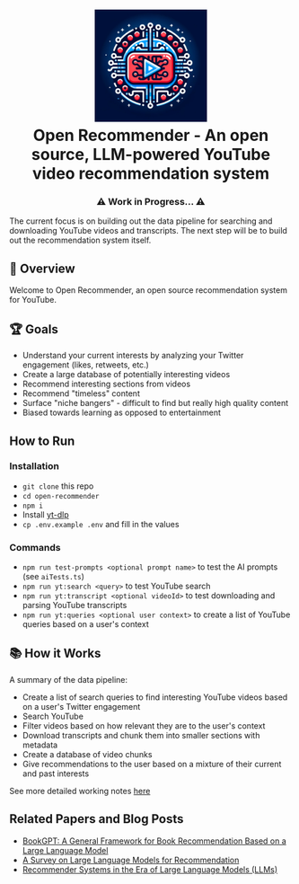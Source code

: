 <h1 align="center">
    <img src="/img/logo.webp" alt="Open Recommender Logo" height="200">
    <br/>
    Open Recommender - An open source, LLM-powered YouTube video recommendation system
</h1>

<h3 align="center">⚠️ Work in Progress... ⚠️</h3>
The current focus is on building out the data pipeline for searching and downloading YouTube videos and transcripts. The next step will be to build out the recommendation system itself.

<br/>

## 🚀 Overview

Welcome to Open Recommender, an open source recommendation system for YouTube.

## 🏆 Goals

- Understand your current interests by analyzing your Twitter engagement (likes, retweets, etc.)
- Create a large database of potentially interesting videos
- Recommend interesting sections from videos
- Recommend "timeless" content
- Surface "niche bangers" - difficult to find but really high quality content
- Biased towards learning as opposed to entertainment

## How to Run

### Installation

- `git clone` this repo
- `cd open-recommender`
- `npm i`
- Install [yt-dlp](https://github.com/yt-dlp/yt-dlp)
- `cp .env.example .env` and fill in the values

### Commands

- `npm run test-prompts <optional prompt name>` to test the AI prompts (see `aiTests.ts`)
- `npm run yt:search <query>` to test YouTube search
- `npm run yt:transcript <optional videoId>` to test downloading and parsing YouTube transcripts
- `npm run yt:queries <optional user context>` to create a list of YouTube queries based on a user's context

## 📚 How it Works

A summary of the data pipeline:

- Create a list of search queries to find interesting YouTube videos based on a user's Twitter engagement
- Search YouTube
- Filter videos based on how relevant they are to the user's context
- Download transcripts and chunk them into smaller sections with metadata
- Create a database of video chunks
- Give recommendations to the user based on a mixture of their current and past interests

See more detailed working notes [here](https://www.remnote.com/a/YouTube-Recommender/655daa97d42611e86f8536ec)

## Related Papers and Blog Posts

- [BookGPT: A General Framework for Book Recommendation Based on a Large Language Model](https://arxiv.org/pdf/2305.15673.pdf)
- [A Survey on Large Language Models for Recommendation](https://arxiv.org/abs/2305.19860)
- [Recommender Systems in the Era of Large Language Models (LLMs)](https://arxiv.org/abs/2307.02046)
